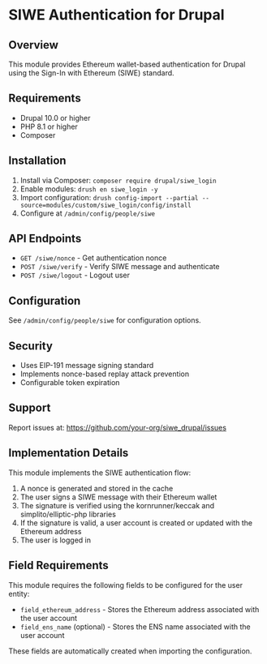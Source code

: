 # SIWE Authentication for Drupal

## Overview

This module provides Ethereum wallet-based authentication for Drupal using the Sign-In with Ethereum (SIWE) standard.

## Requirements

- Drupal 10.0 or higher
- PHP 8.1 or higher
- Composer

## Installation

1. Install via Composer: `composer require drupal/siwe_login`
2. Enable modules: `drush en siwe_login -y`
3. Import configuration: `drush config-import --partial --source=modules/custom/siwe_login/config/install`
4. Configure at `/admin/config/people/siwe`

## API Endpoints

- `GET /siwe/nonce` - Get authentication nonce
- `POST /siwe/verify` - Verify SIWE message and authenticate
- `POST /siwe/logout` - Logout user

## Configuration

See `/admin/config/people/siwe` for configuration options.

## Security

- Uses EIP-191 message signing standard
- Implements nonce-based replay attack prevention
- Configurable token expiration

## Support

Report issues at: https://github.com/your-org/siwe_drupal/issues

## Implementation Details

This module implements the SIWE authentication flow:

1. A nonce is generated and stored in the cache
2. The user signs a SIWE message with their Ethereum wallet
3. The signature is verified using the kornrunner/keccak and simplito/elliptic-php libraries
4. If the signature is valid, a user account is created or updated with the Ethereum address
5. The user is logged in

## Field Requirements

This module requires the following fields to be configured for the user entity:

- `field_ethereum_address` - Stores the Ethereum address associated with the user account
- `field_ens_name` (optional) - Stores the ENS name associated with the user account

These fields are automatically created when importing the configuration.
